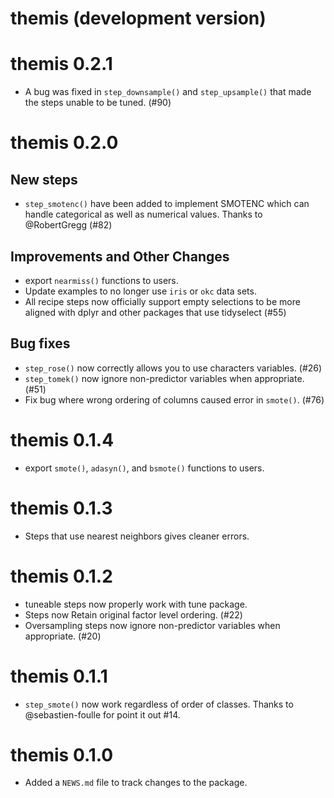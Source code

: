 # themis (development version)

# themis 0.2.1

* A bug was fixed in `step_downsample()` and `step_upsample()` that made the steps unable to be tuned. (#90)

# themis 0.2.0

## New steps

* `step_smotenc()` have been added to implement SMOTENC which can handle categorical as well as numerical values. Thanks to @RobertGregg (#82)

## Improvements and Other Changes

* export `nearmiss()` functions to users.
* Update examples to no longer use `iris` or `okc` data sets.
* All recipe steps now officially support empty selections to be more aligned with dplyr and other packages that use tidyselect (#55)

## Bug fixes

* `step_rose()` now correctly allows you to use characters variables. (#26)
* `step_tomek()` now ignore non-predictor variables when appropriate. (#51)
* Fix bug where wrong ordering of columns caused error in `smote()`. (#76)

# themis 0.1.4

* export `smote()`, `adasyn()`, and `bsmote()` functions to users.

# themis 0.1.3

* Steps that use nearest neighbors gives cleaner errors.

# themis 0.1.2

* tuneable steps now properly work with tune package.
* Steps now Retain original factor level ordering. (#22)
* Oversampling steps now ignore non-predictor variables when appropriate. (#20)

# themis 0.1.1

* `step_smote()` now work regardless of order of classes. Thanks to @sebastien-foulle for point it out #14.

# themis 0.1.0

* Added a `NEWS.md` file to track changes to the package.
